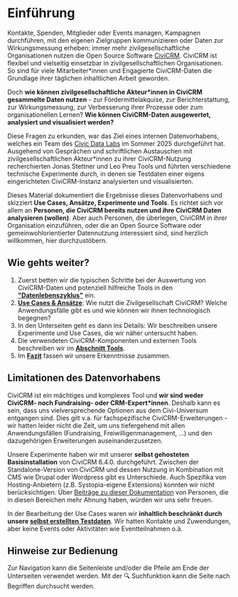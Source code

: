 # Einführung

Kontakte, Spenden, Mitglieder oder Events managen, Kampagnen durchführen, mit den eigenen Zielgruppen kommunizieren oder Daten zur Wirkungsmessung erheben: immer mehr zivilgesellschaftliche Organisationen nutzen die Open Source Software [CiviCRM](https://civicrm.org/). CiviCRM ist flexibel und vielseitig einsetzbar in zivilgesellschaftlichen Organisationen. So sind für viele Mitarbeiter\*innen und Engagierte CiviCRM-Daten die Grundlage ihrer täglichen inhaltlichen Arbeit geworden. 

Doch **wie können zivilgesellschaftliche Akteur*innen in CiviCRM gesammelte Daten nutzen** - zur Fördermittelakquise, zur Berichterstattung, zur Wirkungsmessung, zur Verbesserung ihrer Prozesse oder zum organisationellen Lernen?
**Wie können CiviCRM-Daten ausgewertet, analysiert und visualisiert werden?**

Diese Fragen zu erkunden, war das Ziel eines internen Datenvorhabens, welches ein Team des [Civic Data Labs](https://civic-data.de) im Sommer 2025 durchgeführt hat. Ausgehend von Gesprächen und schriftlichen Austauschen mit zivilgesellschaftlichen Akteur*innen zu ihrer CiviCRM-Nutzung recherchierten Jonas Stettner und Leo Preu Tools und führten verschiedene technische Experimente durch, in denen sie Testdaten einer eigens eingerichteten CiviCRM-Instanz analysierten und visualisierten. 

Dieses Material dokumentiert die Ergebnisse dieses Datenvorhabens und skizziert **Use Cases, Ansätze, Experimente und Tools**. Es richtet sich vor allem an **Personen, die CiviCRM bereits nutzen und ihre CiviCRM Daten analysieren (wollen)**. Aber auch Personen, die überlegen, CiviCRM in ihrer Organisation einzuführen, oder die an Open Source Software oder gemeinwohlorientierter Datennutzung interessiert sind, sind herzlich willkommen, hier durchzustöbern. 

## Wie gehts weiter?

1. Zuerst betten wir die typischen Schritte bei der Auswertung von CiviCRM-Daten und potenziell hilfreiche Tools in den **["Datenlebenszyklus"](./1-datenlebenszyklus.md)** ein. 
2. **[Use Cases & Ansätze](./use_cases/0-index.md)**: Wie nutzt die Zivilgesellschaft CiviCRM? Welche Anwendungsfälle gibt es und wie können wir ihnen technologisch begegnen? 
3. In den Unterseiten geht es dann ins Details: Wir beschreiben unsere Experimente und Use Cases, die wir näher untersucht haben.
4. Die verwendeten CiviCRM-Komponenten und externen Tools beschreiben wir im **[Abschnitt Tools](./tools/0-index.md)**.
5. Im **[Fazit](./2-fazit.md)** fassen wir unsere Erkenntnisse zusammen.


## Limitationen des Datenvorhabens

CiviCRM ist ein mächtiges und komplexes Tool und **wir sind weder CiviCRM- noch Fundraising- oder CRM-Expert*innen**. Deshalb kann es sein, dass uns vielversprechende Optionen aus dem Civi-Universum entgangen sind. Dies gilt v.a. für fachspezifische CiviCRM-Erweiterungen - wir hatten leider nicht die Zeit, um uns tiefergehend mit allen Anwendungsfällen (Fundraising, Freiwilligenmanagement, ...) und den dazugehörigen Erweiterungen auseinanderzusetzen. 

Unsere Experimente haben wir mit unserer <b>selbst gehosteten Basisinstallation</b> von CiviCRM 6.4.0. durchgeführt. Zwischen der Standalone-Version von CiviCRM und dessen Nutzung in Kombination mit CMS wie Drupal oder Wordpress gibt es Unterschiede. Auch Spezifika von Hosting-Anbietern (z.B. Systopia-eigene Extensions) konnten wir nicht berücksichtigen. Über <a href="./3-ueber.md#beitragen">Beiträge zu dieser Dokumentation<a> von Personen, die in diesen Bereichen mehr Ahnung haben, würden wir uns sehr freuen. 

In der Bearbeitung der Use Cases waren wir **inhaltlich beschränkt durch unsere [selbst erstellten Testdaten](https://github.com/CorrelAid/cdl_civicrm_analyse/tree/main/supporting_code/test_data)**. Wir hatten Kontakte und Zuwendungen, aber keine Events oder Aktivitäten wie Eventteilnahmen o.ä. 

## Hinweise zur Bedienung
Zur Navigation kann die Seitenleiste und/oder die Pfeile am Ende der Unterseiten verwendet werden. Mit der 🔍 Suchfunktion kann die Seite nach Begriffen durchsucht werden.